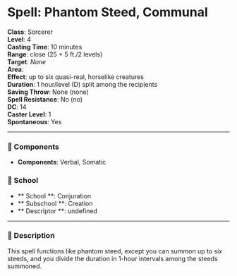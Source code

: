 
# Spell: Phantom Steed, Communal
**Class**: Sorcerer  
**Level**: 4  
**Casting Time**: 10 minutes  
**Range**: close (25 + 5 ft./2 levels)  
**Target**: _None_  
**Area**:   
**Effect**: up to six quasi-real, horselike creatures  
**Duration**: 1 hour/level (D) split among the recipients  
**Saving Throw**: None (none)  
**Spell Resistance**: No (no)  
**DC**: 14  
**Caster Level**: 1  
**Spontaneous**: Yes

---

### 🔮 Components
- **Components**: Verbal, Somatic

### 🏫 School
- ** School **: Conjuration
- ** Subschool **: Creation
- ** Descriptor **: undefined
---

### 📜 Description
This spell functions like phantom steed, except you can summon up to six steeds, and you divide the duration in 1-hour intervals among the steeds summoned.
